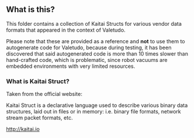 ## What is this?

This folder contains a collection of Kaitai Structs for various vendor data formats that
appeared in the context of Valetudo.

Please note that these are provided as a reference and **not** to use them to autogenerate code for
Valetudo, because during testing, it has been discovered that said autogenerated code is more than
10 times slower than hand-crafted code, which is problematic,
since robot vacuums are embedded environments with very limited resources.

### What is Kaitai Struct?

Taken from the official website:

Kaitai Struct is a declarative language used to describe various binary data structures,
laid out in files or in memory: i.e. binary file formats, network stream packet formats, etc. 

http://kaitai.io

